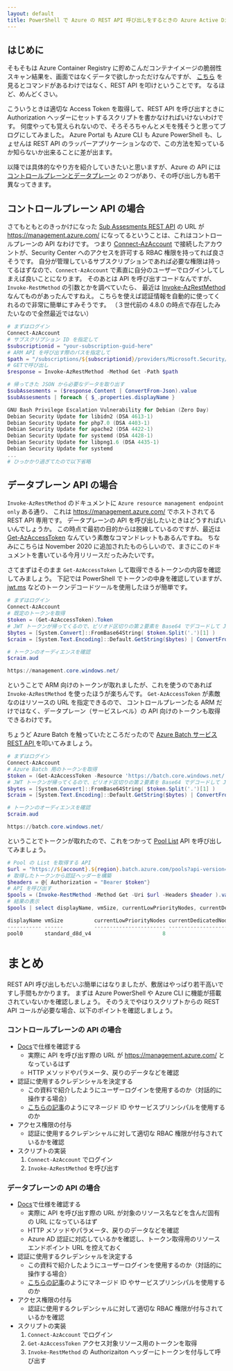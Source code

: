 ```yaml
---
layout: default
title: PowerShell で Azure の REST API 呼び出しをするときの Azure Active Directory の Access Token の取得と使い方
---
```


## はじめに

そもそもは Azure Container Registry に貯めこんだコンテナイメージの脆弱性スキャン結果を、画面ではなくデータで欲しかっただけなんですが、
[こちら](https://docs.microsoft.com/ja-jp/azure/security-center/defender-for-container-registries-introduction#faq-for-azure-container-registry-image-scanning)
を見るとコマンドがあるわけではなく、REST API を叩けということです。
なるほど、めんどくさい。

こういうときは適切な Access Token を取得して、REST API を呼び出すときに Authorization ヘッダーにセットするスクリプトを書かなければいけないわけです。
何度やっても覚えられないので、そろそろちゃんとメモを残そうと思ってブログにしてみました。
Azure Portal も Azure CLI も Azure PowerShell も、しょせんは REST API のラッパーアプリケーションなので、この方法を知っているか知らないか出来ることに差が出ます。

以降では具体的なやり方を紹介していきたいと思いますが、Azure の API には
[コントロールプレーンとデータプレーン](https://docs.microsoft.com/ja-jp/azure/azure-resource-manager/management/control-plane-and-data-plane)
の２つがあり、その呼び出し方も若干異なってきます。

## コントロールプレーン API の場合

さてもともとのきっかけになった [Sub Assesments REST API](https://docs.microsoft.com/ja-jp/rest/api/securitycenter/subassessments/list)
の URL が https://management.azure.com/ になってるということは、これはコントロールプレーンの API なわけです。
つまり [Connect-AzAccount](https://docs.microsoft.com/en-us/powershell/module/az.accounts/connect-azaccount?view=azps-5.1.0)
で接続したアカウントが、Security Center へのアクセスを許可する RBAC 権限を持ってれば良さそうです。
自分が管理しているサブスクリプションであれば必要な権限は持ってるはずなので、`Connect-AzAccount` で素直に自分のユーザーでログインしてしまえば良いことになります。
そのあとは API を呼び出すコードなんですが、`Invoke-RestMethod` の引数とかを調べていたら、
最近は [Invoke-AzRestMethod](https://docs.microsoft.com/en-us/powershell/module/az.accounts/invoke-azrestmethod?view=azps-5.1.0)
なんてものがあったんですねえ。
こちらを使えば認証情報を自動的に使ってくれるので非常に簡単にすみそうです。
（３世代前の 4.8.0 の時点で存在したみたいなので全然最近ではない）

```powershell
# まずはログイン
Connect-AzAccount
# サブスクリプション ID を指定して
$subscriptionid = "your-subscription-guid-here"
# ARM API を呼び出す際のパスを指定して
$path = "/subscriptions/${subscriptionid}/providers/Microsoft.Security/subAssessments?api-version=2019-01-01-preview"
# GETで呼び出し
$response = Invoke-AzRestMethod -Method Get -Path $path

# 帰ってきた JSON から必要なデータを取り出す
$subAssesments = ($response.Content | ConvertFrom-Json).value
$subAssesments | foreach { $_.properties.displayName }

GNU Bash Privilege Escalation Vulnerability for Debian (Zero Day)
Debian Security Update for libidn2 (DSA 4613-1)
Debian Security Update for php7.0 (DSA 4403-1)
Debian Security Update for apache2 (DSA 4422-1)
Debian Security Update for systemd (DSA 4428-1)
Debian Security Update for libpng1.6 (DSA 4435-1)
Debian Security Update for systemd
...
# ひっかかり過ぎてたので以下省略

```

## データプレーン API の場合

`Invoke-AzRestMethod` のドキュメントに `Azure resource management endpoint only` ある通り、
これは https://management.azure.com/ でホストされてる REST API 専用です。
データプレーンの API を呼び出したいときはどうすればいいんでしょうか。
この時点で最初の目的からは脱線しているのですが、最近は
[Get-AzAccessToken](https://docs.microsoft.com/en-us/powershell/module/az.accounts/get-azaccesstoken?view=azps-5.1.0)
なんていう素敵なコマンドレットもあるんですね。
ちなみにこちらは November 2020 に追加されたものらしいので、まさにこのドキュメントを書いている今月リリースだったみたいです。

さてまずはそのまま `Get-AzAccessToken` して取得できるトークンの内容を確認してみましょう。
下記では PowerShell でトークンの中身を確認していますが、[jwt.ms](https://jwt.ms) などのトークンデコードツールを使用したほうが簡単です。

```powershell
# まずはログイン
Connect-AzAccount
# 既定のトークンを取得
$token = (Get-AzAccessToken).Token
# JWT トークンが帰ってくるので、ピリオド区切りの第２要素を Base64 でデコードして JSON を読み取る
$bytes = [System.Convert]::FromBase64String( $token.Split('.')[1] )
$craim = [System.Text.Encoding]::Default.GetString($bytes) | ConvertFrom-Json

# トークンのオーディエンスを確認
$craim.aud

https://management.core.windows.net/
```

ということで ARM 向けのトークンが取れましたが、これを使うのであれば `Invoke-AzRestMethod` を使ったほうが楽ちんです。
`Get-AzAccessToken` が素敵なのはリソースの URL を指定できるので、
コントロールプレーンたる ARM だけではなく、データプレーン（サービスレベル）の API 向けのトークンも取得できるわけです。

ちょうど Azure Batch を触っていたところだったので
[Azure Batch サービス REST API ](https://docs.microsoft.com/en-us/rest/api/batchservice/)
を叩いてみましょう。

```powershell
# まずはログイン
Connect-AzAccount
# Azure Batch 用のトークンを取得
$token = (Get-AzAccessToken -Resource 'https://batch.core.windows.net/').Token
# JWT トークンが帰ってくるので、ピリオド区切りの第２要素を Base64 でデコードして JSON を読み取る
$bytes = [System.Convert]::FromBase64String( $token.Split('.')[1] )
$craim = [System.Text.Encoding]::Default.GetString($bytes) | ConvertFrom-Json

# トークンのオーディエンスを確認
$craim.aud

https://batch.core.windows.net/
```

ということでトークンが取れたので、これをつかって 
[Pool List](https://docs.microsoft.com/en-us/rest/api/batchservice/pool/list) API を呼び出してみましょう。

```powershell
# Pool の List を取得する API
$url = "https://${account}.${region}.batch.azure.com/pools?api-version=2020-09-01.12.0"
# 取得したトークンから認証ヘッダーを構築
$headers = @{ Authorization = "Bearer $token"}
# API を呼び出す
$pools = (Invoke-RestMethod -Method Get -Uri $url -Headers $header ).value
# 結果の表示
$pools | select displayName, vmSize, currentLowPriorityNodes, currentDedicatedNodes

displayName vmSize          currentLowPriorityNodes currentDedicatedNodes
----------- ------          ----------------------- ---------------------
pool0       standard_d8d_v4                       8                     0
```

# まとめ

REST API 呼び出しもだいぶ簡単にはなりましたが、敷居はやっぱり若干高いですし手間もかかります。
まずは Azure PowerShell や Azure CLI に機能が搭載されていないかを確認しましょう。
そのうえでやはりスクリプトからの REST API コールが必要な場合、以下のポイントを確認しましょう。


### コントロールプレーンの API の場合

- [Docs](https://docs.microsoft.com/en-us/rest/api/azure/)で仕様を確認する
    - 実際に API を呼び出す際の URL が https://management.azure.com/ となっているはず
    - HTTP メソッドやパラメータ、戻りのデータなどを確認
- 認証に使用するクレデンシャルを決定する
    - この資料で紹介したようにユーザーログインを使用するのか（対話的に操作する場合）
    - [こちらの記事](../azure-powershell-automation)のようにマネージド ID やサービスプリンシパルを使用するのか
- アクセス権限の付与
    - 認証に使用するクレデンシャルに対して適切な RBAC 権限が付与されているかを確認
- スクリプトの実装
    1. `Connect-AzAccount` でログイン
    1. `Invoke-AzRestMethod` を呼び出す

### データプレーンの API の場合

- [Docs](https://docs.microsoft.com/en-us/rest/api/azure/)で仕様を確認する
    - 実際に API を呼び出す際の URL が対象のリソース名などを含んだ固有の URL になっているはず
    - HTTP メソッドやパラメータ、戻りのデータなどを確認
    - Azure AD 認証に対応しているかを確認し、トークン取得用のリソースエンドポイント URL を控えておく
- 認証に使用するクレデンシャルを決定する
    - この資料で紹介したようにユーザーログインを使用するのか（対話的に操作する場合）
    - [こちらの記事](../azure-powershell-automation)のようにマネージド ID やサービスプリンシパルを使用するのか
- アクセス権限の付与
    - 認証に使用するクレデンシャルに対して適切な RBAC 権限が付与されているかを確認
- スクリプトの実装
    1. `Connect-AzAccount` でログイン
    1. `Get-AzAccessToken` アクセス対象リソース用のトークンを取得
    1. `Invoke-RestMethod` の Authorizaiton ヘッダーにトークンを付与して呼び出す

